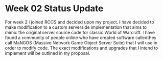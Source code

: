 # Week 02 Status Update

For week 2 I joined RCOS and decided upon my project. I have decided to make modification to a custom serverside implementation that aims to mimic the original server source code for 
classic World of Warcraft. I have found a community of people online who have created software calledthey call MaNGOS (Massive Network Game Object Server Suite) that I will use in order
to modify code. The exact modifications and upgrades that I intend to implement will be outlined in my proposal.